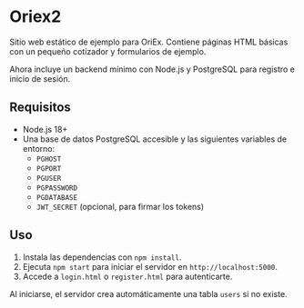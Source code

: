 # Oriex2

Sitio web estático de ejemplo para OriEx. Contiene páginas HTML básicas con un pequeño cotizador y formularios de ejemplo.

Ahora incluye un backend mínimo con Node.js y PostgreSQL para registro e inicio de sesión.

## Requisitos
- Node.js 18+
- Una base de datos PostgreSQL accesible y las siguientes variables de entorno:
  - `PGHOST`
  - `PGPORT`
  - `PGUSER`
  - `PGPASSWORD`
  - `PGDATABASE`
  - `JWT_SECRET` (opcional, para firmar los tokens)

## Uso
1. Instala las dependencias con `npm install`.
2. Ejecuta `npm start` para iniciar el servidor en `http://localhost:5000`.
3. Accede a `login.html` o `register.html` para autenticarte.

Al iniciarse, el servidor crea automáticamente una tabla `users` si no existe.
